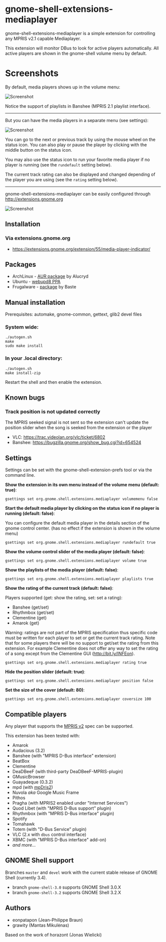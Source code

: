 # gnome-shell-extensions-mediaplayer

gnome-shell-extensions-mediaplayer is a simple extension for controlling any 
MPRIS v2.1 capable Mediaplayer.

This extension will monitor DBus to look for active players automatically. 
All active players are shown in the gnome-shell volume menu by default.

# Screenshots

By default, media players shows up in the volume menu:

![Screenshot](https://github.com/eonpatapon/gnome-shell-extensions-mediaplayer/raw/master/data/mediaplayer2.png) 

Notice the support of playlists in Banshee (MPRIS 2.1 playlist interface).

- - -

But you can have the media players in a separate menu (see settings):

![Screenshot](https://github.com/eonpatapon/gnome-shell-extensions-mediaplayer/raw/master/data/mediaplayer1.png)

You can go to the next or previous track by using the mouse wheel on the status icon. 
You can also play or pause the player by clicking with the middle button on the status icon.

You may also use the status icon to run your favorite media player if no player is running 
(see the ```rundefault``` setting below).

The current track rating can also be displayed and changed depending of the
player you are using (see the ```rating``` setting below).

- - -

gnome-shell-extensions-mediaplayer can be easily configured through http://extensions.gnome.org

![Screenshot](http://github.com/eonpatapon/gnome-shell-extensions-mediaplayer/raw/master/data/prefs.png)

## Installation

### Via extensions.gnome.org

* https://extensions.gnome.org/extension/55/media-player-indicator/

## Packages

* ArchLinux - [AUR package](https://aur.archlinux.org/packages.php?ID=49367) by Alucryd
* Ubuntu - [webupd8 PPA](http://www.webupd8.org/2011/10/gnome-shell-mediaplayer-extension.html)
* Frugalware - [package](http://www.frugalware.org/packages/136448) by Baste

## Manual installation

Prerequisites: automake, gnome-common, gettext, glib2 devel files

### System wide:

    ./autogen.sh
    make
    sudo make install

### In your .local directory:

    ./autogen.sh
    make install-zip

Restart the shell and then enable the extension.

## Known bugs

### Track position is not updated correctly

The MPRIS seeked signal is not sent so the extension can't update the position
slider when the song is seeked from the extension or the player

* VLC: https://trac.videolan.org/vlc/ticket/6802
* Banshee: https://bugzilla.gnome.org/show_bug.cgi?id=654524

## Settings

Settings can be set with the gnome-shell-extension-prefs tool or via the
command line.

**Show the extension in its own menu instead of the volume menu (default: true)**:

```gsettings set org.gnome.shell.extensions.mediaplayer volumemenu false```

**Start the default media player by clicking on the status icon if no player is running (default: false)**:

You can configure the default media player in the details section of the 
gnome control center. (has no effect if the extension is shown in the volume 
menu)

```gsettings set org.gnome.shell.extensions.mediaplayer rundefault true```

**Show the volume control slider of the media player (default: false)**:

```gsettings set org.gnome.shell.extensions.mediaplayer volume true```

**Show the playlists of the media player (default: false)**:

```gsettings set org.gnome.shell.extensions.mediaplayer playlists true```

**Show the rating of the current track (default: false)**:

Players supported (get: show the rating, set: set a rating):

* Banshee (get/set)
* Rhythmbox (get/set)
* Clementine (get)
* Amarok (get)

Warning: ratings are not part of the MPRIS specification thus specific code must be written
for each player to set or get the current track rating. Note that for some players there will 
be no support to get/set the rating from this extension. For example Clementine does not offer any
way to set the rating of a song except from the Clementine GUI (http://bit.ly/INFEon).

```gsettings set org.gnome.shell.extensions.mediaplayer rating true```

**Hide the position slider (default: true)**:

```gsettings set org.gnome.shell.extensions.mediaplayer position false```

**Set the size of the cover (default: 80)**:

```gsettings set org.gnome.shell.extensions.mediaplayer coversize 100```

## Compatible players

Any player that supports the [MPRIS v2](http://www.mpris.org/2.1/spec/) 
spec can be supported.

This extension has been tested with:

* Amarok
* Audacious (3.2)
* Banshee (with "MPRIS D-Bus interface" extension)
* BeatBox
* Clementine
* DeaDBeeF (with third-party DeaDBeeF-MPRIS-plugin)
* GMusicBrowser
* Guayadeque (0.3.2)
* mpd (with [mpDris2](https://github.com/eonpatapon/mpDris2))
* Nuvola *aka* Google Music Frame
* Pithos
* Pragha (with MPRIS2 enabled under "Internet Services")
* Quod Libet (with "MPRIS D-Bus support" plugin)
* Rhythmbox (with "MPRIS D-Bus interface" plugin)
* Spotify
* Tomahawk
* Totem (with "D-Bus Service" plugin)
* VLC (2.x with `dbus` control interface)
* XBMC (with "MPRIS D-Bus interface" add-on)
* *and more...*

## GNOME Shell support

Branches `master` and `devel` work with the current stable release of GNOME Shell (currently 3.4).

* branch `gnome-shell-3.0` supports GNOME Shell 3.0.X
* branch `gnome-shell-3.2` supports GNOME Shell 3.2.X

## Authors

* eonpatapon (Jean-Philippe Braun)
* grawity (Mantas Mikulėnas)

Based on the work of horazont (Jonas Wielicki)
